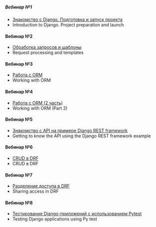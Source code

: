 ##### Вебинар №1
* [Знакомство с Django. Подготовка и запуск проекта](https://github.com/majkl84/Netology_new/tree/main/Python%20Getting%20to%20know%20the%20console)
* Introduction to Django. Project preparation and launch
#### Вебинар №2
* [Обработка запросов и шаблоны](https://github.com/majkl84/Netology_new/tree/main/Conditional%20constructions%20-%20Comparison%20operations)
* Request processing and templates
#### Вебинар №3
* [Работа с ORM](https://github.com/majkl84/Netology_new/tree/main/Introduction%20to%20Data%20Types%20and%20Loops)
* Working with ORM
#### Вебинар №4
* [Работа с ORM (2 часть)](https://github.com/majkl84/Netology_new/tree/main/Collections%20of%20data%20-%20Dictionaries%20-%20Sets)
* Working with ORM (Part 2)
#### Вебинар №5
* [Знакомство с API на примере Django REST framework](https://github.com/majkl84/Netology_new/tree/main/Functions%20—%20using%20built-in%20and%20creating%20your%20own)
* Getting to know the API using the Django REST framework example
#### Вебинар №6
* [CRUD в DRF](https://github.com/majkl84/Netology_new/tree/main/OOP%20objects%20and%20classes%20-%20Interaction%20between%20them)
* CRUD в DRF
#### Вебинар №7
* [Разделение доступа в DRF](https://github.com/majkl84/Netology_new/tree/main/OOP%20Inheritance%2C%20encapsulation%20and%20polymorphism)
* Sharing access in DRF
#### Вебинар №8
* [Тестирование Django-приложений с использованием Pytest](https://github.com/majkl84/Netology_new/tree/main/Opening%20and%20reading%20a%20file%2C%20writing%20to%20a%20file)
* Testing Django applications using Py test
